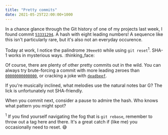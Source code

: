 ```yaml
---
title: "Pretty commits"
date: 2021-05-25T22:00:00+1000
---
```


In a chance glance through the Git history of one of my projects last week, I found commit [`53331294`](https://github.com/nchlswhttkr/mandarin-duck/commit/53331294bf7e8460b1d05a87a96aa2968687cc9e). A hash with eight leading numbers! A sequence like this isn't particularly rare, but it's also not an everyday occurence.

<!--more-->

Today at work, I notice the palindrome `39eee93` while using `git reset`<sup>1</sup>. SHA-1 works in mysterious ways. :thinking_face:

Of course, there are plenty of other pretty commits out in the wild. You can always try brute-forcing a commit with more leading zeroes than [`00000000000000`](https://github.com/seungwonpark/ghudegy-chain/commit/00000000000000c06d2e8c36f247206a9a4b1c63), or cracking a joke with [`deadbeef`](https://github.com/bradfitz/deadbeef).

If you're musically inclined, what melodies use the natural notes bar G? The lick is unfortunately not SHA-friendly.

When you commit next, consider a pause to admire the hash. Who knows what pattern you might spot?

<sup>1</sup> If you find yourself navigating the fog that is `git rebase`, remember to throw out a tag here and there. It's a great catch if (like me) you occasionally need to reset. :sweat_smile:
